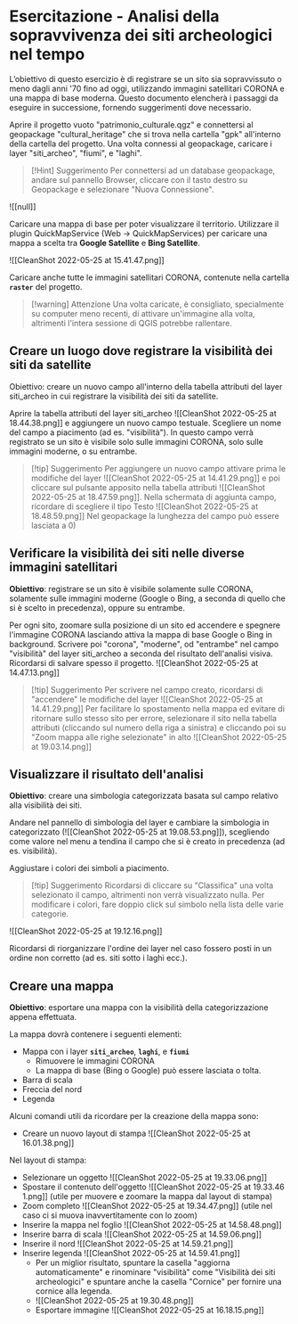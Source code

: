 # Esercitazione - Analisi della sopravvivenza dei siti archeologici nel tempo

L’obiettivo di questo esercizio è di registrare se un sito sia sopravvissuto o meno dagli anni '70 fino ad oggi, utilizzando immagini satellitari CORONA e una mappa di base moderna. Questo documento elencherà i passaggi da eseguire in successione, fornendo suggerimenti dove necessario.

Aprire il progetto vuoto "patrimonio_culturale.qgz" e connettersi al geopackage "cultural_heritage" che si trova nella cartella "gpk" all'interno della cartella del progetto.
Una volta connessi al geopackage, caricare i layer "siti_archeo", "fiumi", e "laghi".

> [!Hint] Suggerimento
> Per connettersi ad un database geopackage, andare sul pannello Browser, cliccare con il tasto destro su Geopackage e selezionare "Nuova Connessione".

![[null]]

Caricare una mappa di base per poter visualizzare il territorio. Utilizzare il plugin QuickMapService (Web -> QuickMapServices) per caricare una mappa a scelta tra **Google Satellite** e **Bing Satellite**.

![[CleanShot 2022-05-25 at 15.41.47.png]]

Caricare anche tutte le immagini satellitari CORONA, contenute nella cartella **``raster``** del progetto. 

> [!warning] Attenzione
> Una volta caricate, è consigliato, specialmente su computer meno recenti, di attivare un'immagine alla volta, altrimenti l'intera sessione di QGIS  potrebbe rallentare.
> 

## Creare un luogo dove registrare la visibilità dei siti da satellite

Obiettivo: creare un nuovo campo all'interno della tabella attributi del layer siti_archeo in cui registrare la visibilità dei siti da satellite.

Aprire la tabella attributi del layer siti_archeo ![[CleanShot 2022-05-25 at 18.44.38.png]] e aggiungere un nuovo campo testuale. Scegliere un nome del campo a piacimento (ad es. "visibilità"). In questo campo verrà registrato se un sito è visibile solo sulle immagini CORONA, solo sulle immagini moderne, o su entrambe.

> [!tip] Suggerimento
>  Per aggiungere un nuovo campo attivare prima le modifiche del layer ![[CleanShot 2022-05-25 at 14.41.29.png]] e poi cliccare sul pulsante apposito nella tabella attributi ![[CleanShot 2022-05-25 at 18.47.59.png]]. 
>  Nella schermata di aggiunta campo, ricordare di scegliere il tipo Testo ![[CleanShot 2022-05-25 at 18.48.59.png]] 
>  Nel geopackage la lunghezza del campo può essere lasciata a 0)

## Verificare la visibilità dei siti nelle diverse immagini satellitari

**Obiettivo**: registrare se un sito è visibile solamente sulle CORONA, solamente sulle immagini moderne (Google o Bing, a seconda di quello che si è scelto in precedenza), oppure su entrambe.

Per ogni sito, zoomare sulla posizione di un sito ed accendere e spegnere l'immagine CORONA lasciando attiva la mappa di base Google o Bing in background. Scrivere poi "corona", "moderne", od "entrambe" nel campo "visibilità" del layer siti_archeo a seconda del risultato dell'analisi visiva.
Ricordarsi di salvare spesso il progetto. ![[CleanShot 2022-05-25 at 14.47.13.png]]

> [!tip] Suggerimento
> Per scrivere nel campo creato, ricordarsi di "accendere" le modifiche del layer ![[CleanShot 2022-05-25 at 14.41.29.png]]
> Per facilitare lo spostamento nella mappa ed evitare di ritornare sullo stesso sito per errore, selezionare il sito nella tabella attributi (cliccando sul numero della riga a sinistra) e cliccando poi su "Zoom mappa alle righe selezionate" in alto ![[CleanShot 2022-05-25 at 19.03.14.png]]

## Visualizzare il risultato dell'analisi

**Obiettivo**: creare una simbologia categorizzata basata sul campo relativo alla visibilità dei siti.

Andare nel pannello di simbologia del layer e cambiare la simbologia in categorizzato (![[CleanShot 2022-05-25 at 19.08.53.png]]), scegliendo come valore nel menu a tendina il campo che si è creato in precedenza (ad es. visibilità).

Aggiustare i colori dei simboli a piacimento.

> [!tip] Suggerimento
> Ricordarsi di cliccare su "Classifica" una volta selezionato il campo, altrimenti non verrà visualizzato nulla.
> Per modificare i colori, fare doppio click sul simbolo nella lista delle varie categorie.

![[CleanShot 2022-05-25 at 19.12.16.png]]

Ricordarsi di riorganizzare l'ordine dei layer nel caso fossero posti in un ordine non corretto (ad es. siti sotto i laghi ecc.).

## Creare una mappa

**Obiettivo**: esportare una mappa con la visibilità della categorizzazione appena effettuata.

La mappa dovrà contenere i seguenti elementi:
- Mappa con i layer **``siti_archeo``**, **``laghi``**, e **``fiumi``**
	- Rimuovere le immagini CORONA
	- La mappa di base (Bing o Google) può essere lasciata o tolta.
- Barra di scala
- Freccia del nord
- Legenda

Alcuni comandi utili da ricordare per la creazione della mappa sono:
- Creare un nuovo layout di stampa  ![[CleanShot 2022-05-25 at 16.01.38.png]]

Nel layout di stampa:
- Selezionare un oggetto ![[CleanShot 2022-05-25 at 19.33.06.png]]
- Spostare il contenuto dell'oggetto ![[CleanShot 2022-05-25 at 19.33.46 1.png]] (utile per muovere e zoomare la mappa dal layout di stampa)
- Zoom completo ![[CleanShot 2022-05-25 at 19.34.47.png]] (utile nel caso ci si muova inavvertitamente con lo zoom)
- Inserire la mappa nel foglio  ![[CleanShot 2022-05-25 at 14.58.48.png]]
- Inserire barra di scala  ![[CleanShot 2022-05-25 at 14.59.06.png]]
- Inserire il nord  ![[CleanShot 2022-05-25 at 14.59.21.png]]
- Inserire legenda  ![[CleanShot 2022-05-25 at 14.59.41.png]]
	- Per un miglior risultato, spuntare la casella "aggiorna automaticamente" e rinominare "visibilità" come "Visibilità dei siti archeologici" e spuntare anche la casella "Cornice" per fornire una cornice alla legenda.
	- ![[CleanShot 2022-05-25 at 19.30.48.png]]
	- Esportare immagine  ![[CleanShot 2022-05-25 at 16.18.15.png]]